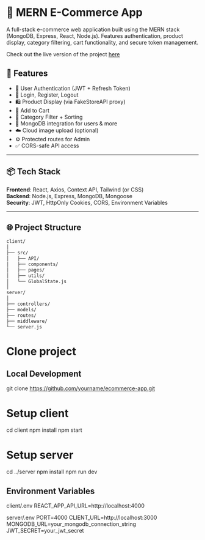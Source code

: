 # 🛒 MERN E-Commerce App

A full-stack e-commerce web application built using the MERN stack (MongoDB, Express, React, Node.js). Features authentication, product display, category filtering, cart functionality, and secure token management.

Check out the live version of the project [here](mern-e-commerce-app-tau.vercel.app)


## 🚀 Features

- 🔐 User Authentication (JWT + Refresh Token)
- 👤 Login, Register, Logout
- 🛍️ Product Display (via FakeStoreAPI proxy)
- 🧾 Add to Cart
- 📂 Category Filter + Sorting
- 🧱 MongoDB integration for users & more
- ☁️ Cloud image upload (optional)
- ⚙️ Protected routes for Admin
- ✅ CORS-safe API access

---

## 📦 Tech Stack

**Frontend**: React, Axios, Context API, Tailwind (or CSS)  
**Backend**: Node.js, Express, MongoDB, Mongoose  
**Security**: JWT, HttpOnly Cookies, CORS, Environment Variables

---

## 🌐 Project Structure

```txt
client/
│
├── src/
│   ├── API/
│   ├── components/
│   ├── pages/
│   ├── utils/
│   └── GlobalState.js
│
server/
│
├── controllers/
├── models/
├── routes/
├── middleware/
└── server.js
```
# Clone project

## Local Development
git clone https://github.com/yourname/ecommerce-app.git

# Setup client
cd client
npm install
npm start

# Setup server
cd ../server
npm install
npm run dev

## Environment Variables
client/.env
REACT_APP_API_URL=http://localhost:4000

server/.env
PORT=4000
CLIENT_URL=http://localhost:3000
MONGODB_URL=your_mongodb_connection_string
JWT_SECRET=your_jwt_secret
